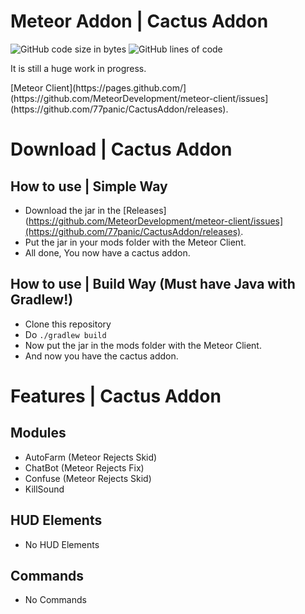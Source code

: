  # Meteor Addon | Cactus Addon

<div>
    <img src="https://img.shields.io/github/languages/code-size/77panic/CactusAddon" alt="GitHub code size in bytes"/>
    <img src="https://img.shields.io/endpoint?url=https://ghloc.vercel.app/api/77panic/CactusAddon/badge?filter=.java$&label=lines%20of%20code&color=blue" alt="GitHub lines of code"/>
</div>

<p>It is still a huge work in progress.</p>
[Meteor Client](https://pages.github.com/](https://github.com/MeteorDevelopment/meteor-client/issues](https://github.com/77panic/CactusAddon/releases).

# Download | Cactus Addon

## How to use | Simple Way

- Download the jar in the [Releases](https://github.com/MeteorDevelopment/meteor-client/issues](https://github.com/77panic/CactusAddon/releases).
- Put the jar in your mods folder with the Meteor Client.
- All done, You now have a cactus addon.

## How to use | Build Way (Must have Java with Gradlew!)

- Clone this repository
- Do `./gradlew build`
- Now put the jar in the mods folder with the Meteor Client.
- And now you have the cactus addon.

# Features | Cactus Addon

## Modules

- AutoFarm (Meteor Rejects Skid)
- ChatBot (Meteor Rejects Fix)
- Confuse (Meteor Rejects Skid)
- KillSound

## HUD Elements

- No HUD Elements

## Commands

- No Commands
